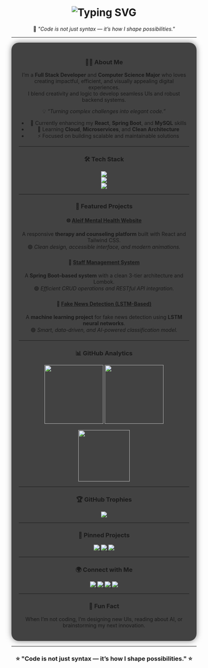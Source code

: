 <!-- Animated Intro -->
<h1 align="center">
  <img src="https://readme-typing-svg.demolab.com?font=Fira+Code&pause=1000&center=true&vCenter=true&width=550&lines=👋+Hi%2C+I'm+Faduma+Qasim;💻+Full+Stack+Developer;🎓+Computer+Science+Major;🚀+Turning+Ideas+into+Code!" alt="Typing SVG" />
</h1>

<p align="center">
  💬 <em>"Code is not just syntax — it’s how I shape possibilities."</em>
</p>

---

<div align="center" style="background: rgba(20, 20, 20, 0.8); padding: 20px; border-radius: 20px; box-shadow: 0 0 15px rgba(0,0,0,0.5);">

### 👩‍💻 About Me
I’m a **Full Stack Developer** and **Computer Science Major** who loves creating impactful, efficient, and visually appealing digital experiences.  
I blend creativity and logic to develop seamless UIs and robust backend systems.

💡 *“Turning complex challenges into elegant code.”*

- 🔭 Currently enhancing my **React**, **Spring Boot**, and **MySQL** skills  
- 🌱 Learning **Cloud**, **Microservices**, and **Clean Architecture**  
- ⚡ Focused on building scalable and maintainable solutions  

---

### 🛠️ Tech Stack  

<p align="center">
  <img src="https://skillicons.dev/icons?i=html,css,js,react,tailwind" /><br/>
  <img src="https://skillicons.dev/icons?i=java,spring,mysql" /><br/>
  <img src="https://skillicons.dev/icons?i=git,github,vscode,postman,intellij" />
</p>

---

### 🚀 Featured Projects  

#### 🌐 [Aleif Mental Health Website](https://github.com/FadumaQasim/aleif-mental-health)
A responsive **therapy and counseling platform** built with React and Tailwind CSS.  
🟢 *Clean design, accessible interface, and modern animations.*  

#### 💼 [Staff Management System](https://github.com/FadumaQasim/staff-management-system)
A **Spring Boot–based system** with a clean 3-tier architecture and Lombok.  
🟢 *Efficient CRUD operations and RESTful API integration.*  

#### 🤖 [Fake News Detection (LSTM-Based)](https://github.com/FadumaQasim/fake-news-detection)
A **machine learning project** for fake news detection using **LSTM neural networks**.  
🟢 *Smart, data-driven, and AI-powered classification model.*

---

### 📊 GitHub Analytics  

<p align="center">
  <img src="https://github-readme-stats.vercel.app/api?username=FadumaQasim&show_icons=true&theme=transparent&title_color=00ffcc&text_color=ffffff&icon_color=00ffcc" height="160px" />
  <img src="https://github-readme-streak-stats.herokuapp.com/?user=FadumaQasim&theme=transparent&ring=00ffcc&fire=00ffcc&currStreakLabel=00ffcc" height="160px" />
</p>

<p align="center">
  <img src="https://github-readme-stats.vercel.app/api/top-langs/?username=FadumaQasim&layout=compact&theme=transparent&title_color=00ffcc&text_color=ffffff" height="140px" />
</p>

---

### 🏆 GitHub Trophies  

<p align="center">
  <img src="https://github-profile-trophy.vercel.app/?username=FadumaQasim&theme=algolia&margin-w=10&no-frame=true" />
</p>

---

### 📌 Pinned Projects  

<p align="center">
  <a href="https://github.com/FadumaQasim/aleif-mental-health">
    <img src="https://github-readme-stats.vercel.app/api/pin/?username=FadumaQasim&repo=aleif-mental-health&theme=transparent&title_color=00ffcc&text_color=ffffff" />
  </a>
  <a href="https://github.com/FadumaQasim/staff-management-system">
    <img src="https://github-readme-stats.vercel.app/api/pin/?username=FadumaQasim&repo=staff-management-system&theme=transparent&title_color=00ffcc&text_color=ffffff" />
  </a>
  <a href="https://github.com/FadumaQasim/fake-news-detection">
    <img src="https://github-readme-stats.vercel.app/api/pin/?username=FadumaQasim&repo=fake-news-detection&theme=transparent&title_color=00ffcc&text_color=ffffff" />
  </a>
</p>

---

### 🌍 Connect with Me  

<p align="center">
  <a href="https://linkedin.com/in/fadumaqasim" target="_blank">
    <img src="https://img.shields.io/badge/LinkedIn-0A66C2.svg?&style=for-the-badge&logo=linkedin&logoColor=white" />
  </a>
  <a href="mailto:faduma.qasim@example.com">
    <img src="https://img.shields.io/badge/Email-D14836.svg?&style=for-the-badge&logo=gmail&logoColor=white" />
  </a>
  <a href="https://github.com/FadumaQasim">
    <img src="https://img.shields.io/badge/GitHub-0D1117.svg?&style=for-the-badge&logo=github&logoColor=white" />
  </a>
  <a href="https://yourportfolio.com" target="_blank">
    <img src="https://img.shields.io/badge/Portfolio-1A1A1A.svg?&style=for-the-badge&logo=vercel&logoColor=00ffcc" />
  </a>
</p>

---

### 💫 Fun Fact  
When I’m not coding, I’m designing new UIs, reading about AI, or brainstorming my next innovation.  

</div>

---

<h3 align="center">⭐ "Code is not just syntax — it’s how I shape possibilities." ⭐</h3>
